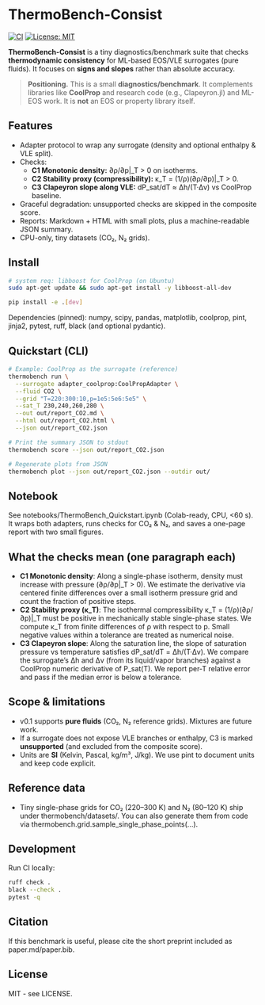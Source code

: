# ThermoBench-Consist
[![CI](https://img.shields.io/github/actions/workflow/status/yourname/thermobench-consist/ci.yml?branch=main)](./.github/workflows/ci.yml)
[![License: MIT](https://img.shields.io/badge/License-MIT-yellow.svg)](./LICENSE)

**ThermoBench-Consist** is a tiny diagnostics/benchmark suite that checks **thermodynamic consistency** for ML-based EOS/VLE surrogates (pure fluids). It focuses on **signs and slopes** rather than absolute accuracy.

> **Positioning.** This is a small **diagnostics/benchmark**. It complements libraries like **CoolProp** and research code (e.g., Clapeyron.jl) and ML-EOS work. It is **not** an EOS or property library itself.

## Features
- Adapter protocol to wrap any surrogate (density and optional enthalpy & VLE split).
- Checks:
  - **C1 Monotonic density:** ∂ρ/∂p\|_T > 0 on isotherms.
  - **C2 Stability proxy (compressibility):** κ_T = (1/ρ)(∂ρ/∂p)\|_T > 0.
  - **C3 Clapeyron slope along VLE:** dP_sat/dT ≈ Δh/(T·Δv) vs CoolProp baseline.
- Graceful degradation: unsupported checks are skipped in the composite score.
- Reports: Markdown + HTML with small plots, plus a machine-readable JSON summary.
- CPU-only, tiny datasets (CO₂, N₂ grids).

## Install
```bash
# system req: libboost for CoolProp (on Ubuntu)
sudo apt-get update && sudo apt-get install -y libboost-all-dev

pip install -e .[dev]
```
Dependencies (pinned): numpy, scipy, pandas, matplotlib, coolprop, pint, jinja2, pytest, ruff, black (and optional pydantic).

## Quickstart (CLI)
```bash
# Example: CoolProp as the surrogate (reference)
thermobench run \
  --surrogate adapter_coolprop:CoolPropAdapter \
  --fluid CO2 \
  --grid "T=220:300:10,p=1e5:5e6:5e5" \
  --sat_T 230,240,260,280 \
  --out out/report_CO2.md \
  --html out/report_CO2.html \
  --json out/report_CO2.json

# Print the summary JSON to stdout
thermobench score --json out/report_CO2.json

# Regenerate plots from JSON
thermobench plot --json out/report_CO2.json --outdir out/
```

## Notebook
See notebooks/ThermoBench_Quickstart.ipynb (Colab-ready, CPU, <60 s). It wraps both adapters, runs checks for CO₂ & N₂, and saves a one-page report with two small figures.

## What the checks mean (one paragraph each)
- **C1 Monotonic density**: Along a single-phase isotherm, density must increase with pressure (∂ρ/∂p|_T > 0). We estimate the derivative via centered finite differences over a small isotherm pressure grid and count the fraction of positive steps.
- **C2 Stability proxy (κ_T)**: The isothermal compressibility κ_T = (1/ρ)(∂ρ/∂p)|_T must be positive in mechanically stable single-phase states. We compute κ_T from finite differences of ρ with respect to p. Small negative values within a tolerance are treated as numerical noise.
- **C3 Clapeyron slope**: Along the saturation line, the slope of saturation pressure vs temperature satisfies dP_sat/dT = Δh/(T·Δv). We compare the surrogate’s Δh and Δv (from its liquid/vapor branches) against a CoolProp numeric derivative of P_sat(T). We report per-T relative error and pass if the median error is below a tolerance.

## Scope & limitations
- v0.1 supports **pure fluids** (CO₂, N₂ reference grids). Mixtures are future work.
- If a surrogate does not expose VLE branches or enthalpy, C3 is marked **unsupported** (and excluded from the composite score).
- Units are **SI** (Kelvin, Pascal, kg/m³, J/kg). We use pint to document units and keep code explicit.

## Reference data
- Tiny single-phase grids for CO₂ (220–300 K) and N₂ (80–120 K) ship under thermobench/datasets/. You can also generate them from code via thermobench.grid.sample_single_phase_points(...).

## Development
Run CI locally:
```bash
ruff check .
black --check .
pytest -q
```

## Citation
If this benchmark is useful, please cite the short preprint included as paper.md/paper.bib.

## License
MIT - see LICENSE.